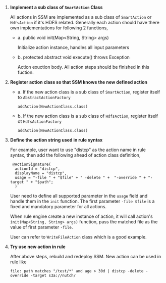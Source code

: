 1. **Implement a sub class of `SmartAction` Class**


     All actions in SSM are implemented as a sub class of `SmartAction` or `HdfsAction` if it's HDFS related.  Generally each action should have there own implementations for following 2 functions,
   
     - a. public void init(Map<String, String> args)
  
        Initialize action instance, handles all input parameters
  
     - b. protected abstract void execute() throws Exception
   
        Action exuction body. All action steps should be finished in this fuction. 
      
   
2. **Register action class so that SSM knows the new defined action**

 
     - a. If the new action class is a sub class of `SmartAction`, register itself to `AbstractActionFactory`

        `addAction(NewActionClass.class)`
	
     - b. If the new action class is a sub class of `HdfsAction`, register itself ot `HdfsActionFactory`
	
	      `addAction(NewActionClass.class)`
      

3. **Define the action string used in rule syntax**

    
    For example, user want to use "distcp" as the action name in rule syntax, then add the following ahead of action class definition,
	
	    @ActionSignature(
         actionId = "distcp",
         displayName = "distcp",
         usage = "-file " + "$file" + " -delete " +  "-override " + "-target " + "$path"; 
         )
       
  	User need to define all supported parameter in the `usage` field and handle them in the `init` function. The first parameter `-file $file` is a fixed and mandatory parameter for all actions. 
	
	  When rule engine create a new instance of action, it will call action's `init(Map<String, String> args)` function, pass the matched file as the value of first parameter `-file`. 

	  User can refer to `WriteFileAction` class which is a good example. 
    

 4. **Try use new action in rule**   
 
 
    After above steps, rebuild and redeploy SSM. New action can be used in rule like 

      `file: path matches "/test/*" and age > 30d | distcp -delete -override -target s3a://nutch/`
